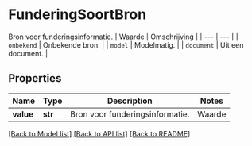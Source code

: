 # FunderingSoortBron

Bron voor funderingsinformatie. | Waarde | Omschrijving | | --- | --- | | `onbekend` | Onbekende bron. | | `model` | Modelmatig. | | `document` | Uit een document. |   

## Properties
Name | Type | Description | Notes
------------ | ------------- | ------------- | -------------
**value** | **str** | Bron voor funderingsinformatie. | Waarde | Omschrijving | | --- | --- | | &#x60;onbekend&#x60; | Onbekende bron. | | &#x60;model&#x60; | Modelmatig. | | &#x60;document&#x60; | Uit een document. |    |  must be one of ["onbekend", "model", "document", ]

[[Back to Model list]](../README.md#documentation-for-models) [[Back to API list]](../README.md#documentation-for-api-endpoints) [[Back to README]](../README.md)


